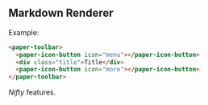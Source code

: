 ## Markdown Renderer

Example:

```html
<paper-toolbar>
  <paper-icon-button icon="menu"></paper-icon-button>
  <div class="title">Title</div>
  <paper-icon-button icon="more"></paper-icon-button>
</paper-toolbar>
```

_Nifty_ features.
